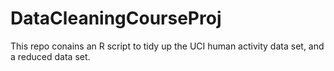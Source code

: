 # DataCleaningCourseProj
This repo conains an R script to tidy up the UCI human activity data set, and a reduced data set.
